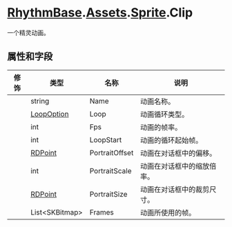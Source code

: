# [RhythmBase](../namespaces.md).[Assets](../namespace/Assets.md).[Sprite](../class/Sprite.md).Clip
一个精灵动画。

## 属性和字段

修饰 | 类型 | 名称 | 说明
-|-|-|-
| | string | Name | 动画名称。
| | [LoopOption](../enum/Assets.LoopOption.md) | Loop | 动画循环类型。
| | int | Fps | 动画的帧率。
| | int | LoopStart | 动画的循环起始帧。
| | [RDPoint](../class/RDPoint.md) | PortraitOffset | 动画在对话框中的偏移。
| | int | PortraitScale | 动画在对话框中的缩放倍率。
| | [RDPoint](../class/RDPoint.md) | PortraitSize | 动画在对话框中的裁剪尺寸。
| | List\<SKBitmap\> | Frames | 动画所使用的帧。  